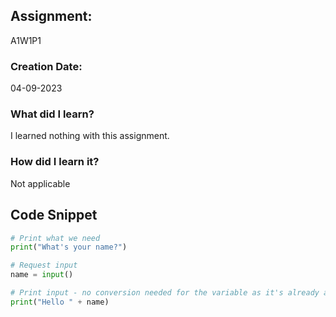 ## Assignment:
A1W1P1

### Creation Date:
04-09-2023

### What did I learn?
I learned nothing with this assignment.

### How did I learn it?
Not applicable

## Code Snippet
```python
# Print what we need
print("What's your name?")

# Request input
name = input()

# Print input - no conversion needed for the variable as it's already a string
print("Hello " + name)
```
